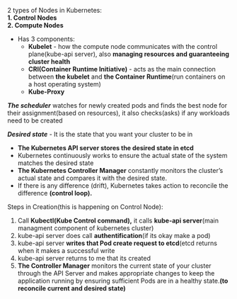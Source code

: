 2 types of Nodes in Kubernetes:  
**1. Control Nodes**  
**2. Compute Nodes**  
- Has 3 components:  
  - **Kubelet** - how the compute node communicates with the control plane(kube-api server), also **managing resources and guaranteeing cluster health**  
  - **CRI(Container Runtime Initiative)** - acts as the main connection between **the kubelet** and **the Container Runtime**(run containers on a host operating system)   
  - **Kube-Proxy**  

***The scheduler*** watches for newly created pods and finds the best node for their assignment(based on resources), it also checks(asks) if any workloads need to be created  

***Desired state*** - It is the state that you want your cluster to be in  
- **The Kubernetes API server stores the desired state in etcd**  
- Kubernetes continuously works to ensure the actual state of the system matches the desired state  
- **The Kubernetes Controller Manager** constantly monitors the cluster’s actual state and compares it with the desired state. 
- If there is any difference (drift), Kubernetes takes action to reconcile the difference **(control loop).**  

Steps in Creation(this is happening on Control Node):  
1. Call **Kubectl(Kube Control command),** it calls **kube-api server**(main managment component of kubernetes cluster)  
2. kube-api server does call **authentification**(if its okay make a pod)  
3. kube-api server **writes that Pod create request to etcd**(etcd returns when it makes a successful write  
4. kube-api server returns to me that its created
5. **The Controller Manager** monitors the current state of your cluster through the API Server and makes appropriate changes to keep the application running by ensuring sufficient Pods are in a healthy state.**(to reconcile current and desired state)**  
